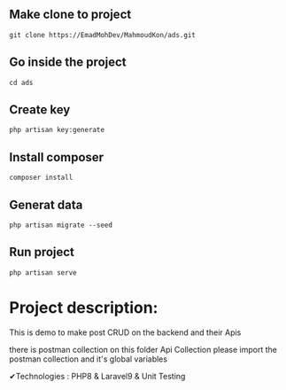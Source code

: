 ## Make clone to project
```
git clone https://EmadMohDev/MahmoudKon/ads.git
```

## Go inside the project
```
cd ads
```


## Create key
```
php artisan key:generate
```

## Install composer
```
composer install 

```

## Generat data
```
php artisan migrate --seed
```

## Run project
```
php artisan serve
```


# Project description:
<p>This is demo to make post CRUD on the backend and their Apis</p>
<p>there is postman collection on this folder  Api Collection please import the postman collection and it's global variables  
</p>


✔Technologies : PHP8 & Laravel9 & Unit Testing
